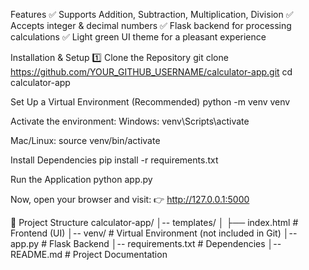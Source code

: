  Features
✅ Supports Addition, Subtraction, Multiplication, Division
✅ Accepts integer & decimal numbers
✅ Flask backend for processing calculations
✅ Light green UI theme for a pleasant experience


Installation & Setup
1️⃣ Clone the Repository
git clone https://github.com/YOUR_GITHUB_USERNAME/calculator-app.git
cd calculator-app


Set Up a Virtual Environment (Recommended)
python -m venv venv

Activate the environment:
Windows:
venv\Scripts\activate

Mac/Linux:
source venv/bin/activate

Install Dependencies
pip install -r requirements.txt


Run the Application
python app.py


Now, open your browser and visit:
👉 http://127.0.0.1:5000




📂 Project Structure
calculator-app/
│-- templates/
│   ├── index.html      # Frontend (UI)
│-- venv/               # Virtual Environment (not included in Git)
│-- app.py              # Flask Backend
│-- requirements.txt    # Dependencies
│-- README.md           # Project Documentation



